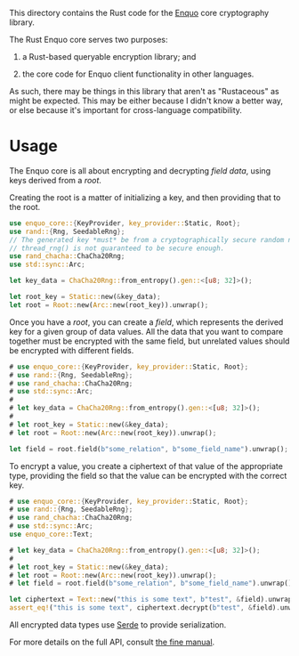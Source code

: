 This directory contains the Rust code for the [Enquo](https://enquo.org) core cryptography library.

The Rust Enquo core serves two purposes:

1. a Rust-based queryable encryption library; and

2. the core code for Enquo client functionality in other languages.

As such, there may be things in this library that aren't as "Rustaceous" as might be expected.
This may be either because I didn't know a better way, or else because it's important for cross-language compatibility.


# Usage

The Enquo core is all about encrypting and decrypting *field data*, using keys derived from a *root*.

Creating the root is a matter of initializing a key, and then providing that to the root.

```rust
use enquo_core::{KeyProvider, key_provider::Static, Root};
use rand::{Rng, SeedableRng};
// The generated key *must* be from a cryptographically secure random number generator;
// thread_rng() is not guaranteed to be secure enough.
use rand_chacha::ChaCha20Rng;
use std::sync::Arc;

let key_data = ChaCha20Rng::from_entropy().gen::<[u8; 32]>();

let root_key = Static::new(&key_data);
let root = Root::new(Arc::new(root_key)).unwrap();
```

Once you have a *root*, you can create a *field*, which represents the derived key for a given group of data values.
All the data that you want to compare together must be encrypted with the same field, but unrelated values should be encrypted with different fields.

```rust
# use enquo_core::{KeyProvider, key_provider::Static, Root};
# use rand::{Rng, SeedableRng};
# use rand_chacha::ChaCha20Rng;
# use std::sync::Arc;
#
# let key_data = ChaCha20Rng::from_entropy().gen::<[u8; 32]>();
#
# let root_key = Static::new(&key_data);
# let root = Root::new(Arc::new(root_key)).unwrap();

let field = root.field(b"some_relation", b"some_field_name").unwrap();
```

To encrypt a value, you create a ciphertext of that value of the appropriate type, providing the field so that the value can be encrypted with the correct key.

```rust
# use enquo_core::{KeyProvider, key_provider::Static, Root};
# use rand::{Rng, SeedableRng};
# use rand_chacha::ChaCha20Rng;
# use std::sync::Arc;
use enquo_core::Text;

# let key_data = ChaCha20Rng::from_entropy().gen::<[u8; 32]>();
#
# let root_key = Static::new(&key_data);
# let root = Root::new(Arc::new(root_key)).unwrap();
# let field = root.field(b"some_relation", b"some_field_name").unwrap();

let ciphertext = Text::new("this is some text", b"test", &field).unwrap();
assert_eq!("this is some text", ciphertext.decrypt(b"test", &field).unwrap());
```

All encrypted data types use [Serde](https://docs.rs/serde/latest/serde/) to provide serialization.

For more details on the full API, consult [the fine manual](https://docs.rs/enquo-core/latest/enquo_core/).
